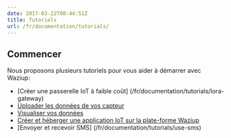 ```yaml
---
date: 2017-03-22T00:44:51Z
title: Tutoriels
url: /fr/documentation/tutorials/
---
```


## Commencer
Nous proposons plusieurs tutoriels pour vous aider à démarrer avec Waziup:

- [Créer une passerelle IoT à faible coût] (/fr/documentation/tutorials/lora-gateway)
- [Uploader les données de vos capteur](/fr/documentation/tutorials/push-data)
- [Visualiser vos données](/fr/documentation/tutorials/freeboard)
- [Créer et héberger une application IoT sur la plate-forme Waziup](/fr/documentation/tutorials/create-app)
- [Envoyer et recevoir SMS] (/fr/documentation/tutorials/use-sms)